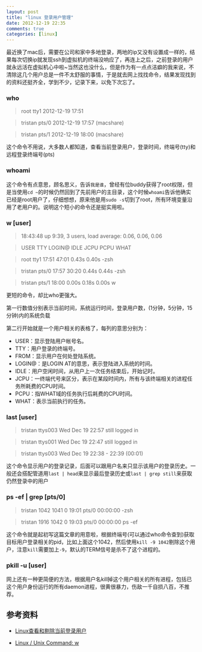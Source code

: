 ```yaml
---
layout: post
title: "linux 登录用户管理"
date: 2012-12-19 22:35
comments: true
categories: [linux]
---
```


最近换了mac后，需要在公司和家中多地登录，两地的ip又没有设置成一样的，结果每次切换ip就发现ssh到虚拟机的终端没响应了，再连上之后，之前登录的用户就永远活在虚拟机心中啦~当然这也没什么，但是作为有一点点洁癖的我来说，不清除这几个用户总是一件不太舒服的事情，于是就去网上找找命令，结果发现找到的资料还挺齐全，学到不少，记录下来，以免下次忘了。

### who

>root     tty1         2012-12-19 17:51

>tristan  pts/0        2012-12-19 17:57 (macshare)

>tristan  pts/1        2012-12-19 18:00 (macshare)

这个命令不用说，大多数人都知道，查看当前登录用户，登录时间，终端号(tty)和远程登录终端号(pts)

### whoami

这个命令有点意思，顾名思义，告诉`我是谁`，曾经有位buddy获得了root权限，但是当使用`cd ~`的时候仍然回到了先前用户的主目录，这个时候`whoami`告诉他确实已经是root用户了，仔细想想，原来他是用`sudo -s`切到了root，所有环境变量沿用了老用户的。说明这个短小的命令还是挺实用啦。

### w [user]

>18:43:48 up  9:39,  3 users,  load average: 0.06, 0.06, 0.06

>USER     TTY       LOGIN@   IDLE   JCPU   PCPU WHAT

>root     tty1      17:51   47:01   0.43s  0.40s -zsh

>tristan  pts/0     17:57   30:20   0.44s  0.44s -zsh

>tristan  pts/1     18:00    0.00s  0.18s  0.00s w

更短的命令，却比who更强大。

第一行数值分别表示当前时间，系统运行时间，登录用户数，(1分钟，5分钟，15分钟)内的系统负载

第二行开始就是一个用户相关的表格了，每列的意思分别为：

* USER：显示登陆用户帐号名。
* TTY：用户登录的终端号。
* FROM：显示用户在何处登陆系统。
* LOGIN@：是LOGIN AT的意思，表示登陆进入系统的时间。
* IDLE：用户空闲时间，从用户上一次任务结束后，开始记时。
* JCPU：一终端代号来区分，表示在某段时间内，所有与该终端相关的进程任务所耗费的CPU时间。
* PCPU：指WHAT域的任务执行后耗费的CPU时间。
* WHAT：表示当前执行的任务。

### last [user]

>tristan   ttys003                   Wed Dec 19 22:57   still logged in

>tristan   ttys001                   Wed Dec 19 22:47   still logged in

>tristan   ttys003                   Wed Dec 19 22:38 - 22:39  (00:01)

这个命令显示用户的登录记录，后面可以跟用户名来只显示该用户的登录历史。一般还会搭配管道用`last | head`来显示最后登录历史或`last | grep still`来获取仍然登录中的用户

### ps -ef | grep [pts/0]

>tristan   1042  1041  0 19:01 pts/0    00:00:00 -zsh

>tristan   1916  1042  0 19:03 pts/0    00:00:00 ps -ef

这个命令就是起初写这篇文章的用意啦，根据终端号(可以通过who命令查到)获取目标用户登录相关的pid，比如上面这个1042，然后使用`kill -9 1042`剔除这个用户，注意`kill`需要加上`-9`，默认的TERM信号是杀不了这个进程的。

### pkill -u [user]

网上还有一种更简便的方法，根据用户名kill掉这个用户相关的所有进程，包括已这个用户身份运行的所有daemon进程，很黄很暴力，伤敌一千自损八百，不推荐。

## 参考资料

* [Linux查看和剔除当前登录用户](http://blog.csdn.net/linfengfeiye/article/details/4781507)

* [Linux / Unix Command: w](http://linux.about.com/library/cmd/blcmdl1_w.htm)